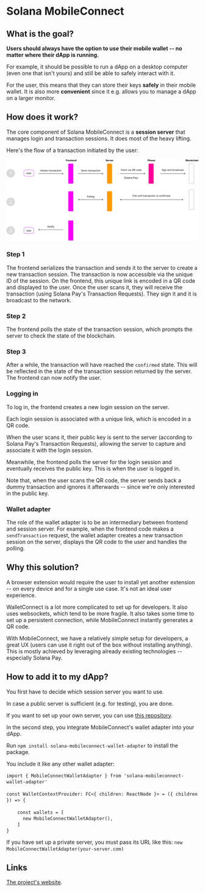 # Solana MobileConnect

## What is the goal?

**Users should always have the option to use their mobile wallet -- no matter where their dApp is running.**

For example, it should be possible to run a dApp on a desktop computer (even one that isn't yours) and still be able to safely interact with it.

For the user, this means that they can store their keys **safely** in their mobile wallet. It is also more **convenient** since it e.g. allows you to manage a dApp on a larger monitor.

## How does it work?

The core component of Solana MobileConnect is a **session server** that manages login and transaction sessions. It does most of the heavy lifting.

Here's the flow of a transaction initiated by the user:

![Transaction flow](/img/flow.svg)

### Step 1

The frontend serializes the transaction and sends it to the server to create a new transaction session. The transaction is now accessible via the unique ID of the session. On the frontend, this unique link is encoded in a QR code and displayed to the user. Once the user scans it, they will receive the transaction (using Solana Pay's Transaction Requests). They sign it and it is broadcast to the network.

### Step 2

The frontend polls the state of the transaction session, which prompts the server to check the state of the blockchain.

### Step 3

After a while, the transaction will have reached the `confirmed` state. This will be reflected in the state of the transaction session returned by the server. The frontend can now notify the user.

### Logging in

To log in, the frontend creates a new login session on the server.

Each login session is associated with a unique link, which is encoded in a QR code.

When the user scans it, their public key is sent to the server (according to Solana Pay's Transaction Requests), allowing the server to capture and associate it with the login session.

Meanwhile, the frontend polls the server for the login session and eventually receives the public key. This is when the user is logged in.

Note that, when the user scans the QR code, the server sends back a dummy transaction and ignores it afterwards -- since we're only interested in the public key.

### Wallet adapter

The role of the wallet adapter is to be an intermediary between frontend and session server. For example, when the frontend code makes a `sendTransaction` request, the wallet adapter creates a new transaction session on the server, displays the QR code to the user and handles the polling.

## Why this solution?

A browser extension would require the user to install yet another extension -- on every device and for a single use case. It's not an ideal user experience.

WalletConnect is a lot more complicated to set up for developers. It also uses websockets, which tend to be more fragile. It also takes some time to set up a persistent connection, while MobileConnect instantly generates a QR code.

With MobileConnect, we have a relatively simple setup for developers, a great UX (users can use it right out of the box without installing anything). This is mostly achieved by leveraging already existing technologies -- especially Solana Pay.

## How to add it to my dApp?

You first have to decide which session server you want to use.

In case a public server is sufficient (e.g. for testing), you are done.

If you want to set up your own server, you can use [this repository]().

In the second step, you integrate MobileConnect's wallet adapter into your dApp.

Run `npm install solana-mobileconnect-wallet-adapter` to install the package.

You include it like any other wallet adapter:
```
import { MobileConnectWalletAdapter } from 'solana-mobileconnect-wallet-adapter'

const WalletContextProvider: FC<{ children: ReactNode }> = ({ children }) => {

    const wallets = [
      new MobileConnectWalletAdapter(),
    ]
}
```

If you have set up a private server, you must pass its URL like this: `new MobileConnectWalletAdapter(your-server.com)`

## Links

[The project's website](https://solana-mobileconnect).
